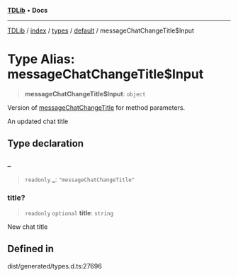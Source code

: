 [**TDLib**](../../../../../../README.md) • **Docs**

***

[TDLib](../../../../../../modules.md) / [index](../../../../../README.md) / [types](../../../README.md) / [default](../README.md) / messageChatChangeTitle$Input

# Type Alias: messageChatChangeTitle$Input

> **messageChatChangeTitle$Input**: `object`

Version of [messageChatChangeTitle](messageChatChangeTitle.md) for method parameters.

An updated chat title

## Type declaration

### \_

> `readonly` **\_**: `"messageChatChangeTitle"`

### title?

> `readonly` `optional` **title**: `string`

New chat title

## Defined in

dist/generated/types.d.ts:27696
